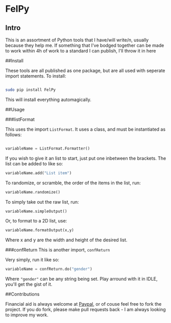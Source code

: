 # FelPy

## Intro

This is an assortment of Python tools that I have/will write/n, usually because they help me. If something that I've bodged
together can be made to work within 4h of work to a standard I can publish, I'll throw it in here

##Install

These tools are all published as one package, but are all used with seperate import statements. To install:

```bash

sudo pip install FelPy

```

This will install everything automagically.

##Usage

###listFormat

This uses the import `ListFormat`.
It uses a class, and must be instantiated as follows:

```python

variableName = ListFormat.Formatter()

```

If you wish to give it an list to start, just put one inbetween the brackets. The list can be added to like so:
```python
variableName.add("List item")
```
To randomize, or scramble, the order of the items in the list, run:
```python
variableName.randomize()
```
To simply take out the raw list, run:
```python
variableName.simpleOutput()
```

Or, to format to a 2D list, use:
```python
variableName.formatOutput(x,y)
```
Where x and y are the width and height of the desired list.

###confReturn
This is another import, `confReturn`

Very simply, run it like so:

```python
variableName = confReturn.do("gender")
```
Where `"gender"` can be any string being set. Play arround with it in IDLE, you'll get the gist of it.

##Contributions

Financial aid is always welcome at [Paypal](https://www.paypal.me/felixj20000), or of couse feel free to fork the project. If you
do fork, please make pull requests back - I am always looking to improve my work.
